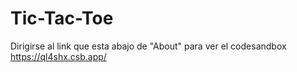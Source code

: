 # Tic-Tac-Toe

Dirigirse al link que esta abajo de "About" para ver el codesandbox
https://ql4shx.csb.app/
